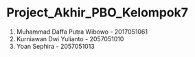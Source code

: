 # Project_Akhir_PBO_Kelompok7
1. Muhammad Daffa Putra Wibowo - 2017051061
2. Kurniawan Dwi Yulianto - 2057051010
3. Yoan Sephira - 2057051013
